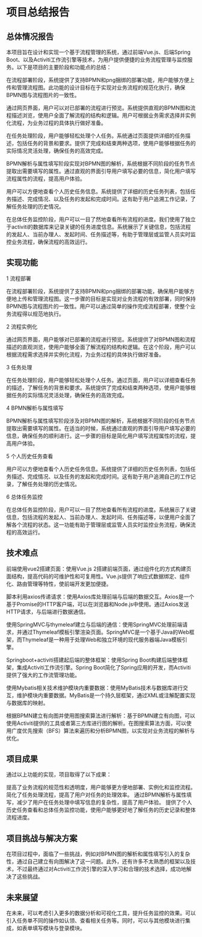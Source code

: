 # 项目总结报告
## 总体情况报告
本项目旨在设计和实现一个基于流程管理的系统，通过前端Vue.js、后端Spring Boot、以及Activiti工作流引擎等技术，为用户提供便捷的业务流程管理与监控服务。以下是项目的主要阶段和功能点的总结：


在流程部署阶段，系统提供了支持BPMN和png捆绑的部署功能，用户能够方便上传和管理流程图。此功能的设计目标在于实现对业务流程的规范化执行，确保BPMN图与流程图片的一致性。

通过网页界面，用户可以对已部署的流程进行预览。系统提供直观的BPMN图和流程描述浏览，使用户全面了解流程的结构和逻辑。用户可根据业务需求选择并实例化流程，为业务过程的具体执行做好准备。

在任务处理阶段，用户能够轻松处理个人任务。系统通过页面提供详细的任务描述，包括任务的背景和要求。提供了完成和结束两种选项，使用户能够根据任务的实际情况灵活处理，确保任务的高效完成。

BPMN解析与属性填写阶段实现对BPMN图的解析，系统根据不同阶段的任务节点提取出需要填写的属性。通过直观的界面引导用户填写必要的信息，简化用户填写流程属性的流程，提高用户体验。

用户可以方便地查看个人历史任务信息。系统提供了详细的历史任务列表，包括任务描述、完成情况、以及任务的发起和完成时间。这有助于用户追溯工作记录，了解任务处理的历史情况。

在总体任务监控阶段，用户可以一目了然地查看所有流程的进度。我们使用了独立于activiti的数据库来记录关键的任务进度信息。系统展示了关键信息，包括流程的发起人、当前办理人、发起时间、任务描述等，有助于管理层或监管人员实时监控业务流程，确保流程的高效运行。
## 实现功能
1 流程部署

在流程部署阶段，系统提供了支持BPMN和png捆绑的部署功能，确保用户能够方便地上传和管理流程图。这一步骤的目标是实现对业务流程的有效部署，同时保持BPMN图与流程图片的一致性。用户可以通过简单的操作完成流程部署，使整个业务流程得以规范地执行。

2 流程实例化

通过网页界面，用户能够对已部署的流程进行预览。系统提供了对BPMN图和流程描述的直观浏览，使用户能够全面了解流程的结构和逻辑。在这个阶段，用户可以根据流程需求选择并实例化流程，为业务过程的具体执行做好准备。

3 任务处理

在任务处理阶段，用户能够轻松处理个人任务。通过页面，用户可以详细查看任务的描述，了解任务的背景和要求。系统提供了完成和结束两种选项，使用户能够根据任务的实际情况灵活处理，确保任务的高效完成。

4 BPMN解析与属性填写

BPMN解析与属性填写阶段涉及对BPMN图的解析，系统根据不同阶段的任务节点提取出需要填写的属性。在适当的时候，系统通过直观的界面引导用户填写必要的信息，确保任务的顺利进行。这一步骤的目标是简化用户填写流程属性的流程，提高用户体验。

5 个人历史任务查看

用户可以方便地查看个人历史任务信息。系统提供了详细的历史任务列表，包括任务描述、完成情况、以及任务的发起和完成时间。这有助于用户追溯自己的工作记录，了解任务处理的历史情况。

6 总体任务监控

在总体任务监控阶段，用户可以一目了然地查看所有流程的进度。系统展示了关键信息，包括流程的发起人、当前办理人、发起时间、任务描述等，以便用户全面了解各个流程的状态。这一功能有助于管理层或监管人员实时监控业务流程，确保流程的高效运行。


## 技术难点
前端使用vue2搭建页面：使用Vue.js 2搭建前端页面，通过组件化的方式构建页面结构，提高代码的可维护性和可复用性。Vue.js提供了响应式数据绑定、组件化、路由管理等特性，使前端开发更加便捷。

脚本利用axios传递请求：使用Axios库处理前端与后端的数据交互。Axios是一个基于Promise的HTTP客户端，可以在浏览器和Node.js中使用。通过Axios发送HTTP请求，与后端进行数据通信。

使用SpringMVC与thymeleaf建立与后端的通信：使用SpringMVC处理前端请求，并通过Thymeleaf模板引擎渲染页面。SpringMVC是一个基于Java的Web框架，而Thymeleaf是一种用于处理Web和独立环境的现代服务器端Java模板引擎。

Springboot+activiti搭建起后端的整体框架：使用Spring Boot构建后端整体框架，集成Activiti工作流引擎。Spring Boot简化了Spring应用的开发，而Activiti提供了强大的工作流管理功能。

使用Mybatis相关技术维护模块内重要数据：使用MyBatis技术与数据库进行交互，维护模块内重要数据。MyBatis是一个持久层框架，通过XML或注解配置实现与数据库的映射。

根据BPMN建立有向图并使用图搜索算法进行解析：基于BPMN建立有向图，可以使用Activiti提供的工具或者第三方库进行图的解析。在图搜索算法方面，可以使用广度优先搜索（BFS）算法来遍历和分析BPMN图，以实现对业务流程的解析与优化。

## 项目成果
通过以上功能的实现，项目取得了以下成果：

提高了业务流程的规范性和透明度，用户能够更方便地部署、实例化和监控流程。
简化了任务处理流程，提高了用户对任务的处理效率。
通过BPMN解析与属性填写，减少了用户在任务处理中填写信息的复杂性，提高了用户体验。
提供了个人历史任务查看和总体任务监控功能，使用户能够更好地了解任务的历史记录和整体流程进度。
## 项目挑战与解决方案
在项目过程中，面临了一些挑战，例如对BPMN图的解析和属性填写引入的复杂性，通过自己建立有向图解决了这一问题。此外，还有许多不太熟悉的框架以及技术，不过最终通过对Activiti工作流引擎的深入学习和合理的技术选择，成功地解决了这些挑战。

## 未来展望
在未来，可以考虑引入更多的数据分析和可视化工具，提升任务监控的效果。可以引入任务单不同的操作如认领、查看相关任务等。同时，可以与其他模块进行集成，如表单填写模块与登录模块。


